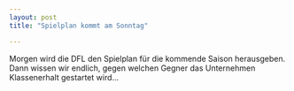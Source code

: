 ```yaml
---
layout: post
title: "Spielplan kommt am Sonntag"

---
```


Morgen wird die DFL den Spielplan für die kommende Saison herausgeben. Dann wissen wir endlich, gegen welchen Gegner das Unternehmen Klassenerhalt gestartet wird...


